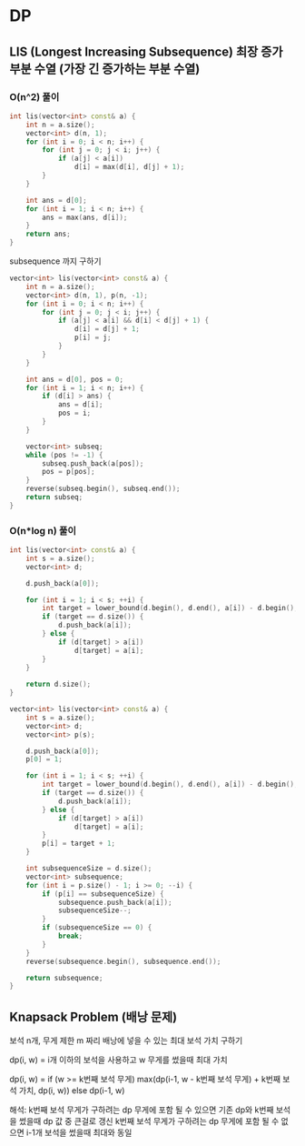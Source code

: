 # DP

## LIS (Longest Increasing Subsequence) 최장 증가 부분 수열 (가장 긴 증가하는 부분 수열)

### O(n^2) 풀이

```c++
int lis(vector<int> const& a) {
    int n = a.size();
    vector<int> d(n, 1);
    for (int i = 0; i < n; i++) {
        for (int j = 0; j < i; j++) {
            if (a[j] < a[i])
                d[i] = max(d[i], d[j] + 1);
        }
    }

    int ans = d[0];
    for (int i = 1; i < n; i++) {
        ans = max(ans, d[i]);
    }
    return ans;
}
```

subsequence 까지 구하기

```c++
vector<int> lis(vector<int> const& a) {
    int n = a.size();
    vector<int> d(n, 1), p(n, -1);
    for (int i = 0; i < n; i++) {
        for (int j = 0; j < i; j++) {
            if (a[j] < a[i] && d[i] < d[j] + 1) {
                d[i] = d[j] + 1;
                p[i] = j;
            }
        }
    }

    int ans = d[0], pos = 0;
    for (int i = 1; i < n; i++) {
        if (d[i] > ans) {
            ans = d[i];
            pos = i;
        }
    }

    vector<int> subseq;
    while (pos != -1) {
        subseq.push_back(a[pos]);
        pos = p[pos];
    }
    reverse(subseq.begin(), subseq.end());
    return subseq;
}
```

### O(n*log n) 풀이

```c++
int lis(vector<int> const& a) {
    int s = a.size();
    vector<int> d;

    d.push_back(a[0]);

    for (int i = 1; i < s; ++i) {
        int target = lower_bound(d.begin(), d.end(), a[i]) - d.begin();
        if (target == d.size()) {
            d.push_back(a[i]);
        } else {
            if (d[target] > a[i])
                d[target] = a[i];
        }
    }
    
    return d.size();
}
```

```c++
vector<int> lis(vector<int> const& a) {
    int s = a.size();
    vector<int> d;
    vector<int> p(s);

    d.push_back(a[0]);
    p[0] = 1;

    for (int i = 1; i < s; ++i) {
        int target = lower_bound(d.begin(), d.end(), a[i]) - d.begin();
        if (target == d.size()) {
            d.push_back(a[i]);
        } else {
            if (d[target] > a[i])
                d[target] = a[i];
        }
        p[i] = target + 1;
    }

    int subsequenceSize = d.size();
    vector<int> subsequence;
    for (int i = p.size() - 1; i >= 0; --i) {
        if (p[i] == subsequenceSize) {
            subsequence.push_back(a[i]);
            subsequenceSize--;
        }
        if (subsequenceSize == 0) {
            break;
        }
    }
    reverse(subsequence.begin(), subsequence.end());

    return subsequence;
}

```

## Knapsack Problem (배낭 문제)

보석 n개, 무게 제한 m 짜리 배낭에 넣을 수 있는 최대 보석 가치 구하기

dp(i, w) = i개 이하의 보석을 사용하고 w 무게를 썼을때 최대 가치

dp(i, w) = if (w >= k번째 보석 무게) max(dp(i-1, w - k번째 보석 무게) + k번째 보석 가치, dp(i, w))
else dp(i-1, w)

해석: k번째 보석 무게가 구하려는 dp 무게에 포함 될 수 있으면 기존 dp와 k번째 보석을 썼을때 dp 값 중 큰걸로 갱신
k번째 보석 무게가 구하려는 dp 무게에 포함 될 수 없으면 i-1개 보석을 썼을때 최대와 동일
